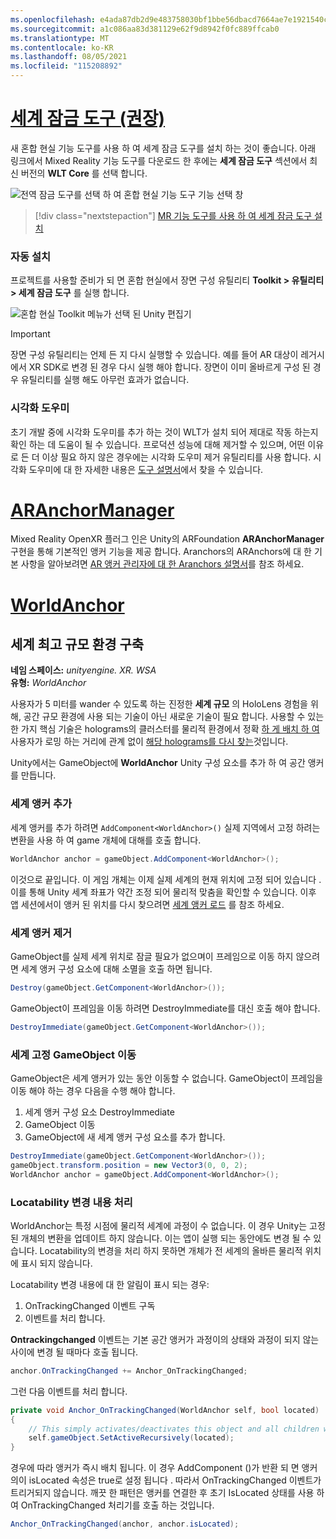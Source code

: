```yaml
---
ms.openlocfilehash: e4ada87db2d9e483758030bf1bbe56dbacd7664ae7e1921540c0c7abfe14a7c7
ms.sourcegitcommit: a1c086aa83d381129e62f9d8942f0fc889ffcab0
ms.translationtype: MT
ms.contentlocale: ko-KR
ms.lasthandoff: 08/05/2021
ms.locfileid: "115208892"
---
```

# <a name="world-locking-tools-recommended"></a>[세계 잠금 도구 (권장)](#tab/wlt)

새 혼합 현실 기능 도구를 사용 하 여 세계 잠금 도구를 설치 하는 것이 좋습니다. 아래 링크에서 Mixed Reality 기능 도구를 다운로드 한 후에는 **세계 잠금 도구** 섹션에서 최신 버전의 **WLT Core** 를 선택 합니다.

![전역 잠금 도구를 선택 하 여 혼합 현실 기능 도구 기능 선택 창](../../images/spatial-anchors-setup-img-01.png)

> [!div class="nextstepaction"]
> [MR 기능 도구를 사용 하 여 세계 잠금 도구 설치](../../welcome-to-mr-feature-tool.md)

### <a name="automated-setup"></a>자동 설치

프로젝트를 사용할 준비가 되 면 혼합 현실에서 장면 구성 유틸리티 **Toolkit > 유틸리티 > 세계 잠금 도구** 를 실행 합니다.

![혼합 현실 Toolkit 메뉴가 선택 된 Unity 편집기](../../images/world-locking-configuration-img-01.jpeg)

> [!IMPORTANT]
> 장면 구성 유틸리티는 언제 든 지 다시 실행할 수 있습니다. 예를 들어 AR 대상이 레거시에서 XR SDK로 변경 된 경우 다시 실행 해야 합니다. 장면이 이미 올바르게 구성 된 경우 유틸리티를 실행 해도 아무런 효과가 없습니다.

### <a name="visualizers"></a>시각화 도우미

초기 개발 중에 시각화 도우미를 추가 하는 것이 WLT가 설치 되어 제대로 작동 하는지 확인 하는 데 도움이 될 수 있습니다. 프로덕션 성능에 대해 제거할 수 있으며, 어떤 이유로 든 더 이상 필요 하지 않은 경우에는 시각화 도우미 제거 유틸리티를 사용 합니다. 시각화 도우미에 대 한 자세한 내용은 [도구 설명서](https://microsoft.github.io/MixedReality-WorldLockingTools-Unity/DocGen/Documentation/HowTos/Tools.html#visualizers)에서 찾을 수 있습니다.

# <a name="aranchormanager"></a>[ARAnchorManager](#tab/anchorstore)

Mixed Reality OpenXR 플러그 인은 Unity의 ARFoundation **ARAnchorManager** 구현을 통해 기본적인 앵커 기능을 제공 합니다. Aranchors의 ARAnchors에 대 한 기본 사항을 알아보려면 [AR 앵커 관리자에 대 한 Aranchors 설명서](https://docs.unity3d.com/Packages/com.unity.xr.arfoundation@4.1/manual/anchor-manager.html)를 참조 하세요. 

# <a name="worldanchor"></a>[WorldAnchor](#tab/worldanchor)

## <a name="building-a-world-scale-experience"></a>세계 최고 규모 환경 구축

**네임 스페이스:** *unityengine. XR. WSA*<br>
**유형:** *WorldAnchor*

사용자가 5 미터를 wander 수 있도록 하는 진정한 **세계 규모** 의 HoloLens 경험을 위해, 공간 규모 환경에 사용 되는 기술이 아닌 새로운 기술이 필요 합니다. 사용할 수 있는 한 가지 핵심 기술은 holograms의 클러스터를 물리적 환경에서 정확 [하 게 배치 하 여](../../../../design/coordinate-systems.md#spatial-anchors) 사용자가 로밍 하는 거리에 관계 없이 [해당 holograms를 다시 찾는](../../../../design/coordinate-systems.md#spatial-anchor-persistence)것입니다.

Unity에서는 GameObject에 **WorldAnchor** Unity 구성 요소를 추가 하 여 공간 앵커를 만듭니다.

### <a name="adding-a-world-anchor"></a>세계 앵커 추가

세계 앵커를 추가 하려면 `AddComponent<WorldAnchor>()` 실제 지역에서 고정 하려는 변환을 사용 하 여 game 개체에 대해를 호출 합니다.

```cs
WorldAnchor anchor = gameObject.AddComponent<WorldAnchor>();
```

이것으로 끝입니다. 이 게임 개체는 이제 실제 세계의 현재 위치에 고정 되어 있습니다 .이를 통해 Unity 세계 좌표가 약간 조정 되어 물리적 맞춤을 확인할 수 있습니다. 이후 앱 세션에서이 앵커 된 위치를 다시 찾으려면 [세계 앵커 로드](#loading-a-worldanchor) 를 참조 하세요.

### <a name="removing-a-world-anchor"></a>세계 앵커 제거

GameObject를 실제 세계 위치로 잠글 필요가 없으며이 프레임으로 이동 하지 않으려면 세계 앵커 구성 요소에 대해 소멸을 호출 하면 됩니다.

```cs
Destroy(gameObject.GetComponent<WorldAnchor>());
```

GameObject이 프레임을 이동 하려면 DestroyImmediate를 대신 호출 해야 합니다.

```cs
DestroyImmediate(gameObject.GetComponent<WorldAnchor>());
```

### <a name="moving-a-world-anchored-gameobject"></a>세계 고정 GameObject 이동

GameObject은 세계 앵커가 있는 동안 이동할 수 없습니다. GameObject이 프레임을 이동 해야 하는 경우 다음을 수행 해야 합니다.

1. 세계 앵커 구성 요소 DestroyImmediate
2. GameObject 이동
3. GameObject에 새 세계 앵커 구성 요소를 추가 합니다.

```cs
DestroyImmediate(gameObject.GetComponent<WorldAnchor>());
gameObject.transform.position = new Vector3(0, 0, 2);
WorldAnchor anchor = gameObject.AddComponent<WorldAnchor>();
```

### <a name="handling-locatability-changes"></a>Locatability 변경 내용 처리

WorldAnchor는 특정 시점에 물리적 세계에 과정이 수 없습니다. 이 경우 Unity는 고정 된 개체의 변환을 업데이트 하지 않습니다. 이는 앱이 실행 되는 동안에도 변경 될 수 있습니다. Locatability의 변경을 처리 하지 못하면 개체가 전 세계의 올바른 물리적 위치에 표시 되지 않습니다.

Locatability 변경 내용에 대 한 알림이 표시 되는 경우:

1. OnTrackingChanged 이벤트 구독
2. 이벤트를 처리 합니다.

**Ontrackingchanged** 이벤트는 기본 공간 앵커가 과정이의 상태와 과정이 되지 않는 사이에 변경 될 때마다 호출 됩니다.

```cs
anchor.OnTrackingChanged += Anchor_OnTrackingChanged;
```

그런 다음 이벤트를 처리 합니다.

```cs
private void Anchor_OnTrackingChanged(WorldAnchor self, bool located)
{
    // This simply activates/deactivates this object and all children when tracking changes
    self.gameObject.SetActiveRecursively(located);
}
```

경우에 따라 앵커가 즉시 배치 됩니다. 이 경우 AddComponent ()가 반환 되 면 앵커의이 isLocated 속성은 true로 설정 됩니다 <WorldAnchor> . 따라서 OnTrackingChanged 이벤트가 트리거되지 않습니다. 깨끗 한 패턴은 앵커를 연결한 후 초기 IsLocated 상태를 사용 하 여 OnTrackingChanged 처리기를 호출 하는 것입니다.

```cs
Anchor_OnTrackingChanged(anchor, anchor.isLocated);
```